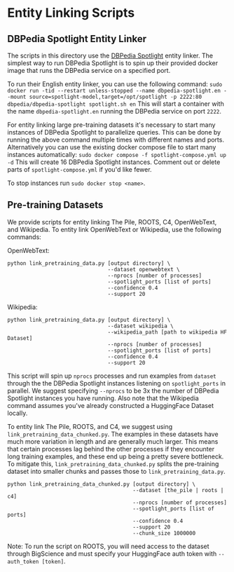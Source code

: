 # Entity Linking Scripts

## DBPedia Spotlight Entity Linker
The scripts in this directory use the [DBPedia Spotlight](https://www.dbpedia-spotlight.org) entity linker. The simplest way to run DBPedia Spotlight is to spin up their provided docker image that runs the DBPedia service on a specified port.

To run their English entity linker, you can use the following command:
`sudo docker run -tid --restart unless-stopped --name dbpedia-spotlight.en --mount source=spotlight-model,target=/opt/spotlight -p 2222:80 dbpedia/dbpedia-spotlight spotlight.sh en`
This will start a container with the name `dbpedia-spotlight.en` running the DBPedia service on port `2222`.

For entity linking large pre-training datasets it's necessary to start many instances of DBPedia Spotlight to parallelize queries. This can be done by running the above command multiple times with different names and ports. Alternatively you can use the existing docker compose file to start many instances automatically:
`sudo docker compose -f spotlight-compose.yml up -d`
This will create 16 DBPedia Spotlight instances. Comment out or delete parts of `spotlight-compose.yml` if you'd like fewer.

To stop instances run `sudo docker stop <name>`.

## Pre-training Datasets
We provide scripts for entity linking The Pile, ROOTS, C4, OpenWebText, and Wikipedia. To entity link OpenWebText or Wikipedia, use the following commands:

OpenWebText:
```
python link_pretraining_data.py [output directory] \
                                --dataset openwebtext \
                                --nprocs [number of processes]
                                --spotlight_ports [list of ports]
                                --confidence 0.4
                                --support 20
```

Wikipedia:
```
python link_pretraining_data.py [output directory] \
                                --dataset wikipedia \
                                --wikipedia_path [path to wikipedia HF Dataset]
                                --nprocs [number of processes]
                                --spotlight_ports [list of ports]
                                --confidence 0.4
                                --support 20
```

This script will spin up `nprocs` processes and run examples from `dataset` through the the DBPedia Spotlight instances listening on `spotlight_ports` in parallel. We suggest specifying `--nprocs` to be 3x the number of DBPedia Spotlight instances you have running. Also note that the Wikipedia command assumes you've already constructed a HuggingFace Dataset locally.

To entity link The Pile, ROOTS, and C4, we suggest using `link_pretraining_data_chunked.py`. The examples in these datasets have much more variation in length and are generally much larger. This means that certain processes lag behind the other processes if they encounter long training examples, and these end up being a pretty severe bottleneck. To mitigate this, `link_pretraining_data_chunked.py` splits the pre-training dataset into smaller chunks and passes those to `link_pretraining_data.py`.
```
python link_pretraining_data_chunked.py [output directory] \
                                        --dataset [the_pile | roots | c4]
                                        --nprocs [number of processes]
                                        --spotlight_ports [list of ports]
                                        --confidence 0.4
                                        --support 20
                                        --chunk_size 1000000
```

Note: To run the script on ROOTS, you will need access to the dataset through BigScience and must specify your HuggingFace auth token with `--auth_token [token]`.
